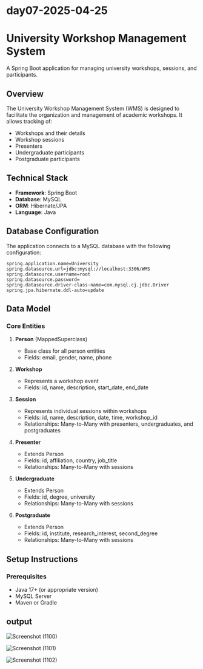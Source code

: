 # day07-2025-04-25
# University Workshop Management System

A Spring Boot application for managing university workshops, sessions, and participants.

## Overview

The University Workshop Management System (WMS) is designed to facilitate the organization and management of academic workshops. It allows tracking of:

- Workshops and their details
- Workshop sessions
- Presenters
- Undergraduate participants
- Postgraduate participants

## Technical Stack

- **Framework**: Spring Boot
- **Database**: MySQL
- **ORM**: Hibernate/JPA
- **Language**: Java

## Database Configuration

The application connects to a MySQL database with the following configuration:

```properties
spring.application.name=University
spring.datasource.url=jdbc:mysql://localhost:3306/WMS
spring.datasource.username=root
spring.datasource.password=
spring.datasource.driver-class-name=com.mysql.cj.jdbc.Driver
spring.jpa.hibernate.ddl-auto=update
```

## Data Model

### Core Entities

1. **Person** (MappedSuperclass)
   - Base class for all person entities
   - Fields: email, gender, name, phone

2. **Workshop**
   - Represents a workshop event
   - Fields: id, name, description, start_date, end_date

3. **Session**
   - Represents individual sessions within workshops
   - Fields: id, name, description, date, time, workshop_id
   - Relationships: Many-to-Many with presenters, undergraduates, and postgraduates

4. **Presenter**
   - Extends Person
   - Fields: id, affiliation, country, job_title
   - Relationships: Many-to-Many with sessions

5. **Undergraduate**
   - Extends Person
   - Fields: id, degree, university
   - Relationships: Many-to-Many with sessions

6. **Postgraduate**
   - Extends Person
   - Fields: id, institute, research_interest, second_degree
   - Relationships: Many-to-Many with sessions

## Setup Instructions

### Prerequisites

- Java 17+ (or appropriate version)
- MySQL Server
- Maven or Gradle

  

## output

![Screenshot (1100)](https://github.com/user-attachments/assets/c070b3e4-c0b7-4365-b2ee-51c3f23ed453)


![Screenshot (1101)](https://github.com/user-attachments/assets/a58a1e7d-710b-4e0c-8007-55e45b1727d8)

![Screenshot (1102)](https://github.com/user-attachments/assets/91b1b8d2-50a6-4024-8663-014aa36b6153)
